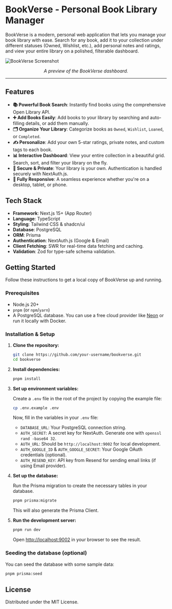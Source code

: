 # BookVerse - Personal Book Library Manager

BookVerse is a modern, personal web application that lets you manage your book library with ease. Search for any book, add it to your collection under different statuses (Owned, Wishlist, etc.), add personal notes and ratings, and view your entire library on a polished, filterable dashboard.

![BookVerse Screenshot](https://picsum.photos/seed/bookverse-app/1200/800)
*<p align="center">A preview of the BookVerse dashboard.</p>*

---

## Features

*   **📚 Powerful Book Search**: Instantly find books using the comprehensive Open Library API.
*   **➕ Add Books Easily**: Add books to your library by searching and auto-filling details, or add them manually.
*   **🗂️ Organize Your Library**: Categorize books as `Owned`, `Wishlist`, `Loaned`, or `Completed`.
*   **✍️ Personalize**: Add your own 5-star ratings, private notes, and custom tags to each book.
*   **📊 Interactive Dashboard**: View your entire collection in a beautiful grid. Search, sort, and filter your library on the fly.
*   **🔐 Secure & Private**: Your library is your own. Authentication is handled securely with NextAuth.js.
*   **📱 Fully Responsive**: A seamless experience whether you're on a desktop, tablet, or phone.

## Tech Stack

*   **Framework**: Next.js 15+ (App Router)
*   **Language**: TypeScript
*   **Styling**: Tailwind CSS & shadcn/ui
*   **Database**: PostgreSQL
*   **ORM**: Prisma
*   **Authentication**: NextAuth.js (Google & Email)
*   **Client Fetching**: SWR for real-time data fetching and caching.
*   **Validation**: Zod for type-safe schema validation.

## Getting Started

Follow these instructions to get a local copy of BookVerse up and running.

### Prerequisites

*   Node.js 20+
*   `pnpm` (or `npm`/`yarn`)
*   A PostgreSQL database. You can use a free cloud provider like [Neon](https://neon.tech) or run it locally with Docker.

### Installation & Setup

1.  **Clone the repository:**
    ```bash
    git clone https://github.com/your-username/bookverse.git
    cd bookverse
    ```

2.  **Install dependencies:**
    ```bash
    pnpm install
    ```

3.  **Set up environment variables:**

    Create a `.env` file in the root of the project by copying the example file:
    ```bash
    cp .env.example .env
    ```

    Now, fill in the variables in your `.env` file:
    *   `DATABASE_URL`: Your PostgreSQL connection string.
    *   `AUTH_SECRET`: A secret key for NextAuth. Generate one with `openssl rand -base64 32`.
    *   `AUTH_URL`: Should be `http://localhost:9002` for local development.
    *   `AUTH_GOOGLE_ID` & `AUTH_GOOGLE_SECRET`: Your Google OAuth credentials (optional).
    *   `AUTH_RESEND_KEY`: API key from Resend for sending email links (if using Email provider).

4.  **Set up the database:**

    Run the Prisma migration to create the necessary tables in your database.
    ```bash
    pnpm prisma:migrate
    ```
    This will also generate the Prisma Client.

5.  **Run the development server:**
    ```bash
    pnpm run dev
    ```

    Open [http://localhost:9002](http://localhost:9002) in your browser to see the result.

### Seeding the database (optional)
You can seed the database with some sample data:
```bash
pnpm prisma:seed
```

## License

Distributed under the MIT License.

